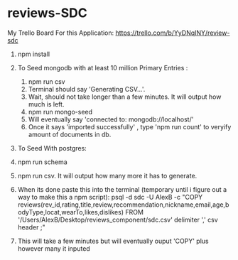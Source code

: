 # reviews-SDC

My Trello Board For this Application:
  https://trello.com/b/YyDNqINY/review-sdc

1. npm install

2. To Seed mongodb with at least 10 million Primary Entries :
    1. npm run csv
    2. Terminal should say 'Generating CSV...'.
    4. Wait, should not take longer than a few minutes. It will output how much is left.
    5. npm run mongo-seed
    6. Will eventually say 'connected to: mongodb://localhost/'
    6. Once it says 'imported successfully' , type 'npm run count' to veryify amount of documents in db.

3. To Seed With postgres:
  1. npm run schema
  2. npm run csv. It will output how many more it has to generate.
  3. When its done paste this into the terminal (temporary until i figure out a way to make this a npm script):
    psql -d sdc -U AlexB -c "COPY reviews(rev_id,rating,title,review,recommendation,nickname,email,age,bodyType,locat,wearTo,likes,dislikes) FROM '/Users/AlexB/Desktop/reviews_component/sdc.csv' delimiter ',' csv header ;"
  4. This will take a few minutes but will eventually ouput 'COPY' plus however many it inputed